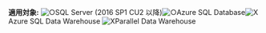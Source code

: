 <Token>**適用対象:** ![○](media/yes.png)SQL Server (2016 SP1 CU2 以降)![○](media/no.png)Azure SQL Database![X](media/no.png)Azure SQL Data Warehouse ![X](media/no.png)Parallel Data Warehouse </Token>
